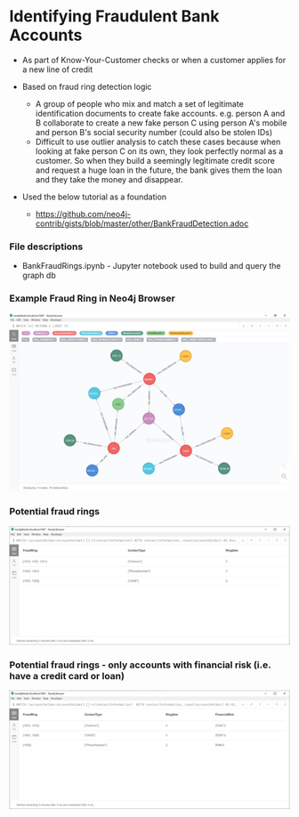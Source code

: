 # Identifying Fraudulent Bank Accounts
* As part of Know-Your-Customer checks or when a customer applies for a new line of credit
* Based on fraud ring detection logic
    * A group of people who mix and match a set of legitimate identification documents to create fake accounts. e.g. person A and B collaborate to create a new fake person C using person A's mobile and person B's social security number (could also be stolen IDs)
    * Difficult to use outlier analysis to catch these cases because when looking at fake person C on its own, they look perfectly normal as a customer. So when they build a seemingly legitimate credit score and request a huge loan in the future, the bank gives them the loan and they take the money and disappear.

* Used the below tutorial as a foundation
    * https://github.com/neo4j-contrib/gists/blob/master/other/BankFraudDetection.adoc
  
### File descriptions
* BankFraudRings.ipynb - Jupyter notebook used to build and query the graph db


### Example Fraud Ring in Neo4j Browser
![alt text](https://github.com/mei-yong/BankFraudDetection/blob/master/images/fraudring.JPG)

### Potential fraud rings
![alt text](https://github.com/mei-yong/BankFraudDetection/blob/master/images/shared_info.JPG)

### Potential fraud rings - only accounts with financial risk (i.e. have a credit card or loan)
![alt text](https://github.com/mei-yong/BankFraudDetection/blob/master/images/financial_risk.JPG)
